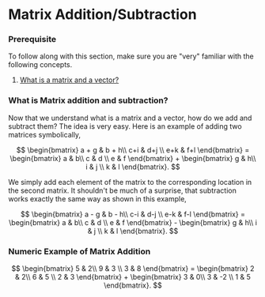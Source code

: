# Matrix Addition/Subtraction

### Prerequisite

To follow along with this section, make sure you are "very" familiar with the following concepts.

1. [What is a matrix and a vector?](what-is-a-vector-and-a-matrix.md)

### What is Matrix addition and subtraction?

Now that we understand what is a matrix and a vector, how do we add and subtract them? The idea is very easy. Here is an example of adding two matrices symbolically,

$$
\begin{bmatrix} a + g & b + h\\ c+i & d+j \\ e+k & f+l \end{bmatrix} = \begin{bmatrix} a & b\\ c & d \\ e & f \end{bmatrix} + \begin{bmatrix} g & h\\ i & j \\ k & l \end{bmatrix}.
$$

​We simply add each element of the matrix to the corresponding location in the second matrix. It shouldn't be much of a surprise, that subtraction works exactly the same way as shown in this example,

$$
\begin{bmatrix} a - g & b - h\\ c-i & d-j \\ e-k & f-l \end{bmatrix} = \begin{bmatrix} a & b\\ c & d \\ e & f \end{bmatrix} - \begin{bmatrix} g & h\\ i & j \\ k & l \end{bmatrix}.
$$

### Numeric Example of Matrix Addition​

$$
\begin{bmatrix} 5 & 2\\ 9 & 3 \\ 3 & 8 \end{bmatrix} = \begin{bmatrix} 2 & 2\\ 6 & 5 \\ 2 & 3 \end{bmatrix} + \begin{bmatrix} 3 & 0\\ 3 & -2 \\ 1 & 5 \end{bmatrix}.
$$
